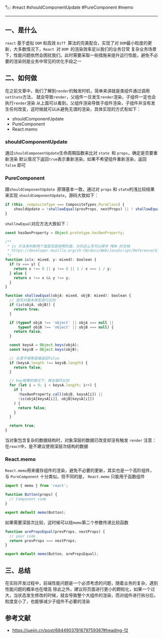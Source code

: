 🏷: #react #shouldComponentUpdate #PureComponent #memo
***
## 一、是什么
`react` 基于虚拟 `DOM` 和高效 `Diff `算法的完美配合，实现了对 `DOM`最小粒度的更新，大多数情况下，`React `对 `DOM `的渲染效率足以我们的业务日常
复杂业务场景下，性能问题依然会困扰我们。此时需要采取一些措施来提升运行性能，避免不必要的渲染则是业务中常见的优化手段之一
## 二、如何做
在之前文章中，我们了解到`render`的触发时机，简单来讲就是类组件通过调用`setState`方法， 就会导致`render`，父组件一旦发生`render`渲染，子组件一定也会执行`render`渲染
从上面可以看到，父组件渲染导致子组件渲染，子组件并没有发生任何改变，这时候就可以从避免无谓的渲染，具体实现的方式有如下：
- shouldComponentUpdate
- PureComponent
- React.memo
### shouldComponentUpdate
通过`shouldComponentUpdate`生命周期函数来比对 `state `和 `props`，确定是否要重新渲染
默认情况下返回`true`表示重新渲染，如果不希望组件重新渲染，返回 `false` 即可
### PureComponent
跟`shouldComponentUpdate `原理基本一致，通过对 `props` 和 `state`的浅比较结果来实现 `shouldComponentUpdate`，源码大致如下：
```javascript
if (this._compositeType === CompositeTypes.PureClass) {
    shouldUpdate = !shallowEqual(prevProps, nextProps) || ! shallowEqual(inst.state, nextState);
}
```
`shallowEqual`对应方法大致如下：
```javascript
const hasOwnProperty = Object.prototype.hasOwnProperty;

/**
 * is 方法来判断两个值是否是相等的值，为何这么写可以移步 MDN 的文档
 * https://developer.mozilla.org/zh-CN/docs/Web/JavaScript/Reference/Global_Objects/Object/is
 */
function is(x: mixed, y: mixed): boolean {
  if (x === y) {
    return x !== 0 || y !== 0 || 1 / x === 1 / y;
  } else {
    return x !== x && y !== y;
  }
}

function shallowEqual(objA: mixed, objB: mixed): boolean {
  // 首先对基本类型进行比较
  if (is(objA, objB)) {
    return true;
  }

  if (typeof objA !== 'object' || objA === null ||
      typeof objB !== 'object' || objB === null) {
    return false;
  }

  const keysA = Object.keys(objA);
  const keysB = Object.keys(objB);

  // 长度不相等直接返回false
  if (keysA.length !== keysB.length) {
    return false;
  }

  // key相等的情况下，再去循环比较
  for (let i = 0; i < keysA.length; i++) {
    if (
      !hasOwnProperty.call(objB, keysA[i]) ||
      !is(objA[keysA[i]], objB[keysA[i]])
    ) {
      return false;
    }
  }

  return true;
}
```
当对象包含复杂的数据结构时，对象深层的数据已改变却没有触发 `render`
注意：在`react`中，是不建议使用深层次结构的数据
### React.memo
`React.memo`用来缓存组件的渲染，避免不必要的更新，其实也是一个高阶组件，与 `PureComponent` 十分类似。但不同的是， `React.memo` 只能用于函数组件
```jsx
import { memo } from 'react';

function Button(props) {
  // Component code
}

export default memo(Button);
```
如果需要深层次比较，这时候可以给`memo`第二个参数传递比较函数
```jsx
function arePropsEqual(prevProps, nextProps) {
  // your code
  return prevProps === nextProps;
}

export default memo(Button, arePropsEqual);
```
## 三、总结
在实际开发过程中，前端性能问题是一个必须考虑的问题，随着业务的复杂，遇到性能问题的概率也在增高
除此之外，建议将页面进行更小的颗粒化，如果一个过大，当状态发生修改的时候，就会导致整个大组件的渲染，而对组件进行拆分后，粒度变小了，也能够减少子组件不必要的渲染
## 参考文献
- https://juejin.cn/post/6844903781679759367#heading-12
